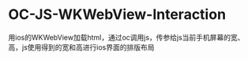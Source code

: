 # OC-JS-WKWebView-Interaction

用ios的WKWebView加载html，通过oc调用js，传参给js当前手机屏幕的宽、高，js使用得到的宽和高进行ios界面的排版布局
